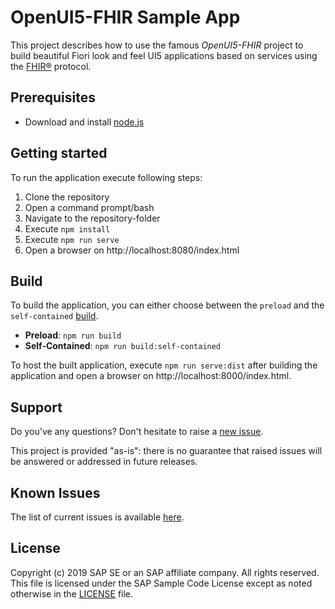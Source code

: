 # OpenUI5-FHIR Sample App
This project describes how to use the famous *OpenUI5-FHIR* project to build beautiful Fiori look and feel UI5 applications based on services using the [FHIR®](https://www.hl7.org/fhir/index.html) protocol.

## Prerequisites
- Download and install [node.js](https://nodejs.org/en/download/)

## Getting started
To run the application execute following steps:
1. Clone the repository
2. Open a command prompt/bash
3. Navigate to the repository-folder
4. Execute `npm install`
5. Execute `npm run serve`
6. Open a browser on http://localhost:8080/index.html

## Build
To build the application, you can either choose between the `preload` and the `self-contained` [build](https://github.com/SAP/ui5-cli#commands).
- **Preload**: `npm run build`
- **Self-Contained**: `npm run build:self-contained`

To host the built application, execute `npm run serve:dist` after building the application and open a browser on http://localhost:8000/index.html.

## Support

Do you've any questions? Don't hesitate to raise a [new issue](https://github.com/SAP-samples/openui5-fhir-sample-app/issues/new/choose).

This project is provided "as-is": there is no guarantee that raised issues will be answered or addressed in future releases.

## Known Issues

The list of current issues is available [here](https://github.com/SAP-samples/openui5-fhir-sample-app/issues).

## License
Copyright (c) 2019 SAP SE or an SAP affiliate company. All rights reserved.
This file is licensed under the SAP Sample Code License except as noted otherwise in the [LICENSE](LICENSE) file.
